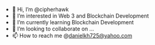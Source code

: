 - 👋 Hi, I’m @cipherhawk
- 👀 I’m interested in Web 3 and Blockchain Development
- 🌱 I’m currently learning Blockchain Development
- 💞️ I’m looking to collaborate on ...
- 📫 How to reach me @danielkh725@yahoo.com

<!---
cipherhawk/cipherhawk is a ✨ special ✨ repository because its `README.md` (this file) appears on your GitHub profile.
You can click the Preview link to take a look at your changes.
--->
